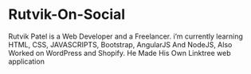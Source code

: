 # Rutvik-On-Social
Rutvik Patel is a Web Developer and a Freelancer. i’m currently learning HTML, CSS, JAVASCRIPTS, Bootstrap, AngularJS And NodeJS, Also Worked on WordPress and Shopify. He Made His Own Linktree web application
